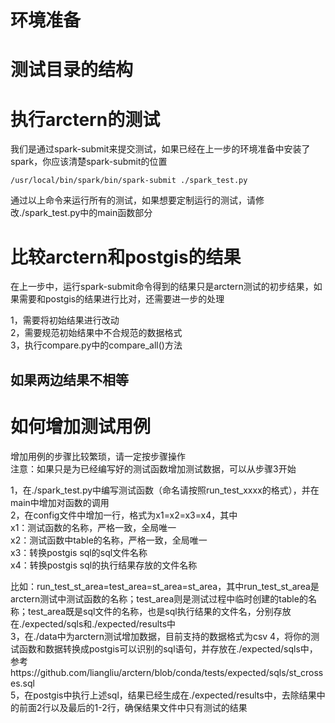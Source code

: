 # 环境准备

# 测试目录的结构

# 执行arctern的测试
我们是通过spark-submit来提交测试，如果已经在上一步的环境准备中安装了spark，你应该清楚spark-submit的位置

`/usr/local/bin/spark/bin/spark-submit ./spark_test.py`

通过以上命令来运行所有的测试，如果想要定制运行的测试，请修改./spark_test.py中的main函数部分

# 比较arctern和postgis的结果
在上一步中，运行spark-submit命令得到的结果只是arctern测试的初步结果，如果需要和postgis的结果进行比对，还需要进一步的处理

1，需要将初始结果进行改动  
2，需要规范初始结果中不合规范的数据格式  
3，执行compare.py中的compare_all()方法  

## 如果两边结果不相等

# 如何增加测试用例
增加用例的步骤比较繁琐，请一定按步骤操作  
注意：如果只是为已经编写好的测试函数增加测试数据，可以从步骤3开始

1，在./spark_test.py中编写测试函数（命名请按照run_test_xxxx的格式），并在main中增加对函数的调用  
2，在config文件中增加一行，格式为x1=x2=x3=x4，其中  
   x1：测试函数的名称，严格一致，全局唯一  
   x2：测试函数中table的名称，严格一致，全局唯一  
   x3：转换postgis sql的sql文件名称  
   x4：转换postgis sql的执行结果存放的文件名称  

   比如：run_test_st_area=test_area=st_area=st_area，其中run_test_st_area是arctern测试中测试函数的名称；test_area则是测试过程中临时创建的table的名称；test_area既是sql文件的名称，也是sql执行结果的文件名，分别存放在./expected/sqls和./expected/results中  
3，在./data中为arctern测试增加数据，目前支持的数据格式为csv
4，将你的测试函数和数据转换成postgis可以识别的sql语句，并存放在./expected/sqls中，参考https://github.com/liangliu/arctern/blob/conda/tests/expected/sqls/st_crosses.sql  
5，在postgis中执行上述sql，结果已经生成在./expected/results中，去除结果中的前面2行以及最后的1-2行，确保结果文件中只有测试的结果
